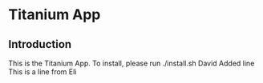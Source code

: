 # Titanium App

## Introduction
This is the Titanium App. To install, please run ./install.sh
David Added line
This is a line from Eli
